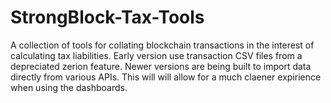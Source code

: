 # StrongBlock-Tax-Tools

A collection of tools for collating blockchain transactions in the interest of calculating tax liabilities. Early version use transaction CSV files from a depreciated zerion feature. Newer versions are being built to import data directly from various APIs. This will will allow for a much claener expirience when using the dashboards.
